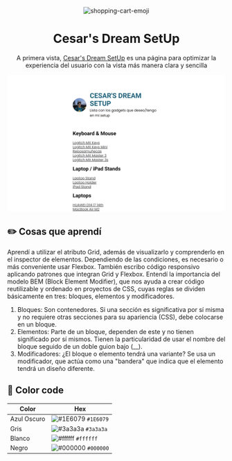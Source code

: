 <p align="center">
<img src="https://img.icons8.com/emoji/48/shopping-cart-emoji.png" alt="shopping-cart-emoji">
</p>
<h1 align="center">Cesar's Dream SetUp</h1>
<p align="center">A primera vista, <a href="https://listsetup.vercel.app/" target="_blank">Cesar's Dream SetUp</a> es una página para optimizar la experiencia del usuario con la vista más manera clara y sencilla</p>

<img src="src/img/website.png">

## ✏️ Cosas que aprendí

Aprendí a utilizar el atributo Grid, además de visualizarlo y comprenderlo en el inspector de elementos. Dependiendo de las condiciones, es necesario o más conveniente usar Flexbox. También escribo código responsivo aplicando patrones que integran Grid y Flexbox. Entendí la importancia del modelo BEM (Block Element Modifier), que nos ayuda a crear código reutilizable y ordenado en proyectos de CSS, cuyas reglas se dividen básicamente en tres: bloques, elementos y modificadores.

1. Bloques: Son contenedores. Si una sección es significativa por sí misma y no requiere otras secciones para su apariencia (CSS), debe colocarse en un bloque.
2. Elementos: Parte de un bloque, dependen de este y no tienen significado por sí mismos. Tienen la particularidad de usar el nombre del bloque seguido de un doble guion bajo (__).
3. Modificadores: ¿El bloque o elemento tendrá una variante? Se usa un modificador, que actúa como una "bandera" que indica que el elemento tendrá un diseño diferente.

## 🎨 Color code

| Color           | Hex                                                                |
| ----------------|--------------------------------------------------------------------|
| Azul Oscuro     | ![#1E6079](https://via.placeholder.com/10/1E6079?text=+) `#1E6079` |
| Gris            | ![#3a3a3a](https://via.placeholder.com/10/3a3a3a?text=+) `#3a3a3a` |
| Blanco          | ![#ffffff](https://via.placeholder.com/10/ffffff?text=+) `#ffffff` |
| Negro           | ![#000000](https://via.placeholder.com/10/000000?text=+) `#000000` |
